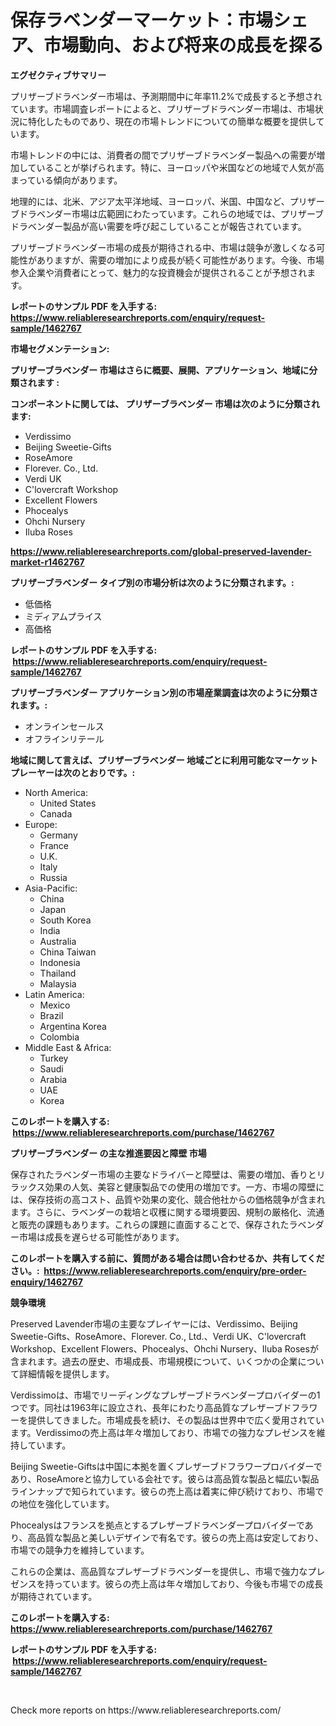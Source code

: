 <p><h1>保存ラベンダーマーケット：市場シェア、市場動向、および将来の成長を探る</h1></p><p><strong>エグゼクティブサマリー</strong></p>
<p><p>プリザーブドラベンダー市場は、予測期間中に年率11.2%で成長すると予想されています。市場調査レポートによると、プリザーブドラベンダー市場は、市場状況に特化したものであり、現在の市場トレンドについての簡単な概要を提供しています。</p><p>市場トレンドの中には、消費者の間でプリザーブドラベンダー製品への需要が増加していることが挙げられます。特に、ヨーロッパや米国などの地域で人気が高まっている傾向があります。</p><p>地理的には、北米、アジア太平洋地域、ヨーロッパ、米国、中国など、プリザーブドラベンダー市場は広範囲にわたっています。これらの地域では、プリザーブドラベンダー製品が高い需要を呼び起こしていることが報告されています。</p><p>プリザーブドラベンダー市場の成長が期待される中、市場は競争が激しくなる可能性がありますが、需要の増加により成長が続く可能性があります。今後、市場参入企業や消費者にとって、魅力的な投資機会が提供されることが予想されます。</p></p>
<p><strong>レポートのサンプル PDF を入手する: <a href="https://www.reliableresearchreports.com/enquiry/request-sample/1462767">https://www.reliableresearchreports.com/enquiry/request-sample/1462767</a></strong></p>
<p><strong>市場セグメンテーション:</strong></p>
<p><strong> プリザーブラベンダー 市場はさらに概要、展開、アプリケーション、地域に分類されます :</strong></p>
<p><strong>コンポーネントに関しては、 プリザーブラベンダー 市場は次のように分類されます: &nbsp;</strong></p>
<p><ul><li>Verdissimo</li><li>Beijing Sweetie-Gifts</li><li>RoseAmore</li><li>Florever. Co., Ltd.</li><li>Verdi UK</li><li>C'lovercraft Workshop</li><li>Excellent Flowers</li><li>Phocealys</li><li>Ohchi Nursery</li><li>Iluba Roses</li></ul></p>
<p><strong><a href="https://www.reliableresearchreports.com/global-preserved-lavender-market-r1462767">https://www.reliableresearchreports.com/global-preserved-lavender-market-r1462767</a></strong></p>
<p><strong> プリザーブラベンダー タイプ別の市場分析は次のように分類されます。:</strong></p>
<p><ul><li>低価格</li><li>ミディアムプライス</li><li>高価格</li></ul></p>
<p><strong>レポートのサンプル PDF を入手する: &nbsp;<a href="https://www.reliableresearchreports.com/enquiry/request-sample/1462767">https://www.reliableresearchreports.com/enquiry/request-sample/1462767</a></strong></p>
<p><strong> プリザーブラベンダー アプリケーション別の市場産業調査は次のように分類されます。:</strong></p>
<p><ul><li>オンラインセールス</li><li>オフラインリテール</li></ul></p>
<p><strong>地域に関して言えば、プリザーブラベンダー 地域ごとに利用可能なマーケットプレーヤーは次のとおりです。:</strong></p>
<p><ul>
    <li>
        North America:
        <ul>
            <li>United States</li>
            <li>Canada</li>
        </ul>
    </li>
    <li>
        Europe:
        <ul>
            <li>Germany</li>
            <li>France</li>
            <li>U.K.</li>
            <li>Italy</li>
            <li>Russia</li>
        </ul>
    </li>
    <li>
        Asia-Pacific:
        <ul>
            <li>China</li>
            <li>Japan</li>
            <li>South Korea</li>
            <li>India</li>
            <li>Australia</li>
            <li>China Taiwan</li>
            <li>Indonesia</li>
            <li>Thailand</li>
            <li>Malaysia</li>
        </ul>
    </li>
    <li>
        Latin America:
        <ul>
            <li>Mexico</li>
            <li>Brazil</li>
            <li>Argentina Korea</li>
            <li>Colombia</li>
        </ul>
    </li>
    <li>
        Middle East & Africa:
        <ul>
            <li>Turkey</li>
            <li>Saudi</li>
            <li>Arabia</li>
            <li>UAE</li>
            <li>Korea</li>
        </ul>
    </li>
    </ul></p>
<p><strong>このレポートを購入する: &nbsp;<a href="https://www.reliableresearchreports.com/purchase/1462767">https://www.reliableresearchreports.com/purchase/1462767</a></strong></p>
<p><strong>プリザーブラベンダー の主な推進要因と障壁 市場</strong></p>
<p><p>保存されたラベンダー市場の主要なドライバーと障壁は、需要の増加、香りとリラックス効果の人気、美容と健康製品での使用の増加です。一方、市場の障壁には、保存技術の高コスト、品質や効果の変化、競合他社からの価格競争が含まれます。さらに、ラベンダーの栽培と収穫に関する環境要因、規制の厳格化、流通と販売の課題もあります。これらの課題に直面することで、保存されたラベンダー市場は成長を遅らせる可能性があります。</p></p>
<p><strong>このレポートを購入する前に、質問がある場合は問い合わせるか、共有してください。:&nbsp; <a href="https://www.reliableresearchreports.com/enquiry/pre-order-enquiry/1462767">https://www.reliableresearchreports.com/enquiry/pre-order-enquiry/1462767</a></strong></p>
<p><strong>競争環境</strong></p>
<p><p>Preserved Lavender市場の主要なプレイヤーには、Verdissimo、Beijing Sweetie-Gifts、RoseAmore、Florever. Co., Ltd.、Verdi UK、C'lovercraft Workshop、Excellent Flowers、Phocealys、Ohchi Nursery、Iluba Rosesが含まれます。過去の歴史、市場成長、市場規模について、いくつかの企業について詳細情報を提供します。</p><p>Verdissimoは、市場でリーディングなプレザーブドラベンダープロバイダーの1つです。同社は1963年に設立され、長年にわたり高品質なプレザーブドフラワーを提供してきました。市場成長を続け、その製品は世界中で広く愛用されています。Verdissimoの売上高は年々増加しており、市場での強力なプレゼンスを維持しています。</p><p>Beijing Sweetie-Giftsは中国に本拠を置くプレザーブドフラワープロバイダーであり、RoseAmoreと協力している会社です。彼らは高品質な製品と幅広い製品ラインナップで知られています。彼らの売上高は着実に伸び続けており、市場での地位を強化しています。</p><p>Phocealysはフランスを拠点とするプレザーブドラベンダープロバイダーであり、高品質な製品と美しいデザインで有名です。彼らの売上高は安定しており、市場での競争力を維持しています。</p><p>これらの企業は、高品質なプレザーブドラベンダーを提供し、市場で強力なプレゼンスを持っています。彼らの売上高は年々増加しており、今後も市場での成長が期待されています。</p></p>
<p><strong>このレポートを購入する: &nbsp; <a href="https://www.reliableresearchreports.com/purchase/1462767">https://www.reliableresearchreports.com/purchase/1462767</a></strong></p>
<p><strong>レポートのサンプル PDF を入手する: &nbsp;<a href="https://www.reliableresearchreports.com/enquiry/request-sample/1462767">https://www.reliableresearchreports.com/enquiry/request-sample/1462767</a></strong><strong></strong></p>
<p>&nbsp;</p>
<p>Check more reports on https://www.reliableresearchreports.com/</p>